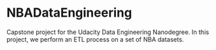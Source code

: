 # NBADataEngineering
Capstone project for the Udacity Data Engineering Nanodegree. In this project, we perform an ETL process on a set of NBA datasets.
